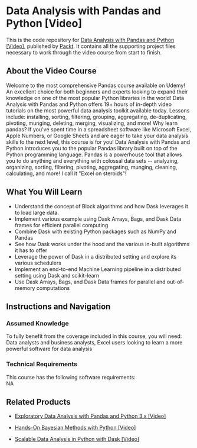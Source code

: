 # Data Analysis with Pandas and Python [Video]
This is the code repository for [Data Analysis with Pandas and Python [Video]](https://www.packtpub.com/web-development/scalable-data-analysis-python-dask-video?utm_source=github&utm_medium=repository&utm_campaign=9781789808926), published by [Packt](https://www.packtpub.com/?utm_source=github). It contains all the supporting project files necessary to work through the video course from start to finish.
## About the Video Course
Welcome to the most comprehensive Pandas course available on Udemy! An excellent choice for both beginners and experts looking to expand their knowledge on one of the most popular Python libraries in the world! Data Analysis with Pandas and Python offers 19+ hours of in-depth video tutorials on the most powerful data analysis toolkit available today. Lessons include: installing, sorting, filtering, grouping, aggregating, de-duplicating, pivoting, munging, deleting, merging, visualizing, and more! Why learn pandas? If you've spent time in a spreadsheet software like Microsoft Excel, Apple Numbers, or Google Sheets and are eager to take your data analysis skills to the next level, this course is for you! 
Data Analysis with Pandas and Python introduces you to the popular Pandas library built on top of the Python programming language. Pandas is a powerhouse tool that allows you to do anything and everything with colossal data sets -- analyzing, organizing, sorting, filtering, pivoting, aggregating, munging, cleaning, calculating, and more! I call it "Excel on steroids"!

<H2>What You Will Learn</H2>
<DIV class=book-info-will-learn-text>
<UL>
<LI>Understand the concept of Block algorithms and how Dask leverages it to load large data. 
<LI>Implement various example using Dask Arrays, Bags, and Dask Data frames for efficient parallel computing 
<LI>Combine Dask with existing Python packages such as NumPy and Pandas 
<LI>See how Dask works under the hood and the various in-built algorithms it has to offer 
<LI>Leverage the power of Dask in a distributed setting and explore its various schedulers 
<LI>Implement an end-to-end Machine Learning pipeline in a distributed setting using Dask and scikit-learn 
<LI>Use Dask Arrays, Bags, and Dask Data frames for parallel and out-of-memory computations </LI></UL></DIV>

## Instructions and Navigation
### Assumed Knowledge
To fully benefit from the coverage included in this course, you will need:<br/>
Data analysts and business analysts, Excel users looking to learn a more powerful software for data analysis
### Technical Requirements
This course has the following software requirements:<br/>
NA

## Related Products
* [Exploratory Data Analysis with Pandas and Python 3.x [Video]](https://www.packtpub.com/web-development/scalable-data-analysis-python-dask-video?utm_source=github&utm_medium=repository&utm_campaign=9781789808926)

* [Hands-On Bayesian Methods with Python [Video]](https://www.packtpub.com/web-development/scalable-data-analysis-python-dask-video?utm_source=github&utm_medium=repository&utm_campaign=9781789808926)

* [Scalable Data Analysis in Python with Dask [Video]](https://www.packtpub.com/web-development/scalable-data-analysis-python-dask-video?utm_source=github&utm_medium=repository&utm_campaign=9781789808926)

